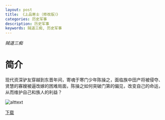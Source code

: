 ```yaml
---
layout: post
title: 《上品寒士（修改版）》
categories: 历史军事
description: 历史军事
keywords: 贼道三痴, 历史军事
---
```

*贼道三痴*

# 简介

现代资深驴友穿越到东晋年间，寄魂于寒门少年陈操之，面临族中田产将被侵夺、贤慧的寡嫂被逼改嫁的困难局面，陈操之如何突破门第的偏见，改变自己的命运，从而维护自己和族人的利益？


![alttext](https://www.twhjw.com/files/article/image/31/31272/31272s.jpg "封面")

[下载](http://w.mail.qq.com/cgi-bin/download?mailid=ZL0019_Pt_NqkSMi2QukUUA_Bqjfb8&filename=%E3%80%8A%E4%B8%8A%E5%93%81%E5%AF%92%E5%A3%AB%EF%BC%88%E4%BF%AE%E6%94%B9%E7%89%88%EF%BC%89%E3%80%8B+%E4%BD%9C%E8%80%85%EF%BC%9A%E8%B4%BC%E9%81%93%E4%B8%89%E7%97%B4.txt&sid=UbCSsV-L4g0QnEgpSWvQOPCu,4,qd0NZLThzTlFSUnJvcjdrTEdzUUwtLVJITERIYXE0ciphWDBJd0p6TGsyOF8.&filesymname=6aa804ba18dcc961cde37168828b8ce5)
